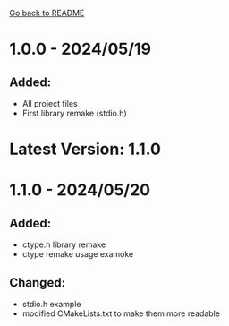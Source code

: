 [Go back to README](README.md)

# 1.0.0 - 2024/05/19

## Added:

- All project files
- First library remake (stdio.h)

# Latest Version: 1.1.0

# 1.1.0 - 2024/05/20

## Added:

- ctype.h library remake
- ctype remake usage examoke

## Changed:

- stdio.h example
- modified CMakeLists.txt to make them more readable
